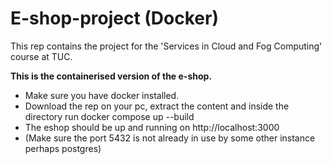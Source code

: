 # E-shop-project (Docker)
This rep contains the project for the 'Services in Cloud and Fog Computing' course at TUC.

**This is the containerised version of the e-shop.**
- Make sure you have docker installed.
- Download the rep on your pc, extract the content and inside the directory run docker compose up --build
- The eshop should be up and running on http://localhost:3000
- (Make sure the port 5432 is not already in use by some other instance perhaps postgres)
